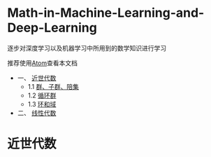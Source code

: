 # Math-in-Machine-Learning-and-Deep-Learning

逐步对深度学习以及机器学习中所用到的数学知识进行学习

推荐使用[Atom](https://atom.io/)查看本文档

* 一、 [近世代数](#近世代数)
  * 1.1 [群、子群、陪集](#群、子群、陪集)
  * 1.2 [循环群](#循环群)
  * 1.3 [环和域](#环和域)
* 二、 [线性代数](#线性代数)

# 近世代数
